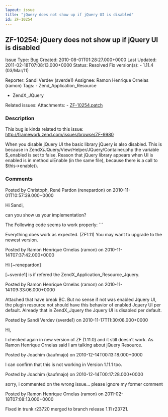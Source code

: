 ```yaml
---
layout: issue
title: "jQuery does not show up if jQuery UI is disabled"
id: ZF-10254
---
```


ZF-10254: jQuery does not show up if jQuery UI is disabled
----------------------------------------------------------

 Issue Type: Bug Created: 2010-08-01T01:28:27.000+0000 Last Updated: 2011-02-18T07:08:13.000+0000 Status: Resolved Fix version(s): - 1.11.4 (03/Mar/11)
 
 Reporter:  Sandi Verdev (sverde1)  Assignee:  Ramon Henrique Ornelas (ramon)  Tags: - Zend\_Application\_Resource
- ZendX\_JQuery
 
 Related issues: 
 Attachments: - [ZF-10254.patch](/issues/secure/attachment/13443/ZF-10254.patch)
 
### Description

This bug is kinda related to this issue: <http://framework.zend.com/issues/browse/ZF-9980>

When you disable jQuery UI the basic library jQuery is also disabled. This is because in ZendX/JQuery/View/Helper/JQuery/Container.php the variable $\_enabled is set to false. Reason that jQuery library appears when UI is enabled is in method uiEnable (in the same file), because there is a call to $this->enable().

 

 

### Comments

Posted by Christoph, René Pardon (renepardon) on 2010-11-01T10:57:39.000+0000

Hi Sandi,

can you show us your implementation?

The Following code seems to work properly: ```

Everything does work as expected. (ZF1.11) You may want to upgrade to the newest version.

 

 

Posted by Ramon Henrique Ornelas (ramon) on 2010-11-14T07:37:42.000+0000

Hi [~renepardon]

[~sverde1] is if refered the ZendX\_Application\_Resource\_Jquery.

 

 

Posted by Ramon Henrique Ornelas (ramon) on 2010-11-14T09:33:06.000+0000

Attached that have break BC. But no sense if not was enabled Jquery UI, the plugin resource not should have this behavior of enabled Jquery UI per default. Already that in ZendX\_Jquery the Jquery UI is disabled per default.

 

 

Posted by Sandi Verdev (sverde1) on 2010-11-17T11:30:08.000+0000

Hi,

I checked again in new version of ZF (1.11.0) and it still doesn't work. As Ramon Henrique Ornelas said I am talking about jQuery Resource.

 

 

Posted by Joachim (kaufmajo) on 2010-12-14T00:13:18.000+0000

I can confirm that this is not working in Version 1.11.1 too.

 

 

Posted by Joachim (kaufmajo) on 2010-12-14T00:17:28.000+0000

sorry, i commented on the wrong issue... please ignore my former comment

 

 

Posted by Ramon Henrique Ornelas (ramon) on 2011-02-18T07:08:13.000+0000

Fixed in trunk r23720 merged to branch release 1.11 r23721.

 

 